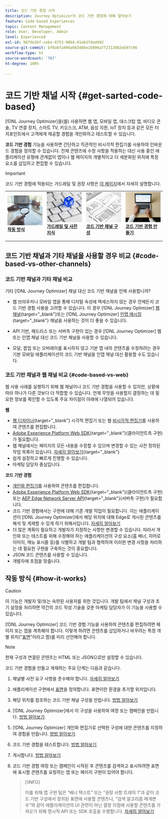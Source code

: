 ```yaml
---
title: 코드 기반 경험 시작
description: Journey Optimizer의 코드 기반 경험에 대해 알아보기
feature: Code-based Experiences
topic: Content Management
role: User, Developer, Admin
level: Experienced
exl-id: 987de2bf-cebe-4753-98b4-01eb3fded492
source-git-commit: bf0a6fa496a08348be16896a7f2313882eb97c06
workflow-type: ht
source-wordcount: '767'
ht-degree: 100%

---
```


# 코드 기반 채널 시작 {#get-sarted-code-based}

[!DNL Journey Optimizer]을(를) 사용하면 웹 앱, 모바일 앱, 데스크탑 앱, 비디오 콘솔, TV 연결 장치, 스마트 TV, 키오스크, ATM, 음성 지원, IoT 장치 등과 같은 모든 터치포인트에서 고객에게 제공할 경험을 개인화하고 테스트할 수 있습니다.

**코드 기반 경험** 기능을 사용하면 간단하고 직관적인 비시각적 편집기를 사용하여 인바운드 경험을 정의할 수 있습니다. 전체 콘텐츠에 수정 사항을 적용하는 대신 사용 중인 애플리케이션 유형에 관계없이 앱이나 웹 페이지의 개별적이고 더 세분화된 위치에 특정 요소를 삽입하고 편집할 수 있습니다.

<!--[!DNL Journey Optimizer] allows you to compose and deliver content on any inbound device in a developer-focused workflow. You can leverage all the personalization capabilities, and preview what will be published. The content can be static (images, text, JSON, HTML) or dynamic (offers, decisions, recommendations). You can also insert custom content actions in your omni-channel journeys.-->

>[!IMPORTANT]
>
>코드 기반 경험에 적용되는 가드레일 및 권장 사항은 [이 페이지](code-based-prerequisites.md)에서 자세히 설명합니다.


<!--Discover the detailed steps to create a code-based campaign in this video.-->

<table style="table-layout:fixed"><tr style="border: 0;">
<td>
<a href="#how-it-works">
<img alt="리드" src="../assets/do-not-localize/privacy-audit.jpeg">
</a>
<div><a href="#how-it-works"><strong>작동 방식</strong>
</div>
<p>
</td>
<td>
<a href="code-based-prerequisites.md">
<img alt="유효성 검사" src="../assets/do-not-localize/web-prerequisites.jpg">
</a>
<div>
<a href="code-based-prerequisites.md"><strong>가드레일 및 사전 지식</strong></a>
</div>
<p>
</td>
<td>
<a href="code-based-configuration.md">
<img alt="유효성 검사" src="../assets/do-not-localize/web-design.jpg">
</a>
<div>
<a href="code-based-implementation-samples.md"><strong>코드 기반 채널 구성</strong></a>
</div>
<p>
</td>
<td>
<a href="create-code-based.md#create-code-based-campaign">
<img alt="드물게" src="../assets/do-not-localize/web-create.jpg">
</a>
<div>
<a href="create-code-based.md#create-code-based-campaign"><strong>코드 기반 경험 만들기</strong></a>
</div>
<p></td>
</tr></table>

<!--[Learn how to create a code-based campaign in this video](#video)-->

## 코드 기반 채널과 기타 채널을 사용할 경우 비교 {#code-based-vs-other-channels}

### 코드 기반 채널과 기타 채널 비교

기타 [!DNL Journey Optimizer] 채널 대신 코드 기반 채널을 언제 사용합니까?

* 웹 브라우저나 모바일 앱을 통해 디지털 속성에 액세스하지 않는 경우 언제든지 코드 기반 경험 사용을 고려할 수 있습니다. 이 경우 [!DNL Journey Optimizer] [웹 채널](../web/get-started-web.md){target="_blank"}또는 [!DNL Journey Optimizer] [인앱 메시징](../in-app/get-started-in-app.md){target="_blank"} 채널을 사용하는 것이 더 좋을 수 있습니다.

<!--* You can use the code-based channel as an alternative to the [!DNL Journey Optimizer] web channel if your website cannot be loaded into the [web designer](../web/web-visual-editor.md){target="_blank"} visual editor or if you cannot use the [browser extension](../web/web-prerequisites.md#visual-authoring-prerequisites){target="_blank"} that powers visual authoring for web channel.-->

* API 기반, 헤드리스 또는 서버측 구현이 있는 경우 [!DNL Journey Optimizer] 웹 또는 인앱 채널 대신 코드 기반 채널을 사용할 수 있습니다.

* 모달, 팝업 또는 오버레이를 표시하지 않고 기본 앱 내의 콘텐츠를 수정하려는 경우 기본 모바일 애플리케이션의 코드 기반 채널을 인앱 채널 대신 활용할 수도 있습니다.

### 코드 기반 채널과 웹 채널 비교 {#code-based-vs-web}

웹 사용 사례를 실행하기 위해 웹 채널이나 코드 기반 경험을 사용할 수 있지만, 상황에 따라 하나가 다른 것보다 더 적합할 수 있습니다. 언제 무엇을 사용할지 결정하는 데 필요한 정보를 확인할 수 있도록 주요 차이점이 아래에 나열되어 있습니다.

**웹**

* [웹 디자이너](../web/web-visual-editor.md){target="_blank"} 시각적 편집기 또는 웹 [비시각적 편집기](../web/web-non-visual-editor.md)를 사용하여 콘텐츠를 편집합니다.
* [Adobe Experience Platform Web SDK](https://experienceleague.adobe.com/docs/platform-learn/implement-web-sdk/overview.html?lang=ko-KR){target="_blank"}(클라이언트측 구현)가 필요합니다.
  <!--* You need the [Adobe Experience Cloud Visual Editing Helper](https://chrome.google.com/webstore/detail/adobe-experience-cloud-vi/kgmjjkfjacffaebgpkpcllakjifppnca){target="_blank"} extension installed on your web browser. [Learn more](../web/web-prerequisites.md){target="_blank"}-->
* 웹 채널에서는 페이지의 모든 내용을 수정할 수 있으며 변경할 수 있는 사전 정의된 작업 목록이 있습니다. [자세히 알아보기](../web/web-visual-editor.md){target="_blank"}
* 쉽게 설정하고 빠르게 진행할 수 있습니다.
* 마케팅 담당자 중심입니다.

**코드 기반 경험**

* [개인화 편집기](create-code-based.md#edit-code)를 사용하여 콘텐츠를 편집합니다.
* [Adobe Experience Platform Web SDK](https://experienceleague.adobe.com/docs/platform-learn/implement-web-sdk/overview.html?lang=ko-KR){target="_blank"}(클라이언트측 구현) 또는 [AEP Edge Network Server API](https://experienceleague.adobe.com/docs/experience-platform/edge-network-server-api/data-collection/interactive-data-collection.html?lang=ko-KR){target="_blank"}(서버측 구현)가 필요합니다.
* 코드 기반 경험에서는 구현에 대해 기존 개발 작업이 필요합니다. 이는 애플리케이션이 [!DNL Journey Optimizer]에서 해당 위치에 대해 Edge로 게시된 콘텐츠를 해석 및 게재할 수 있게 하기 위해서입니다. [자세히 알아보기](code-based-surface.md)
* 더 많은 계획이 필요하고 개발자가 지정하는 사항만 변경할 수 있습니다. 따라서 개인화 또는 테스트를 위해 수정해야 하는 애플리케이션의 구성 요소(홈 배너, 히어로 이미지, 메뉴 표시줄 등)를 식별하고 개발 팀과 협력하여 이러한 변경 사항을 처리하는 데 필요한 구현을 구축하는 것이 중요합니다.
* JSON 코드 콘텐츠를 사용할 수 있습니다.
* 개발자에 초점을 맞춥니다.

## 작동 방식 {#how-it-works}

>[!CAUTION]
>
>이 기능은 개발자 및/또는 숙련된 사용자를 위한 것입니다. 개발 팀에서 채널 구성과 초기 설정을 처리하면 약간의 코드 작성 기술을 갖춘 마케팅 담당자가 이 기능을 사용할 수 있습니다.

[!DNL Journey Optimizer] 코드 기반 경험 기능을 사용하여 콘텐츠를 편집하려면 페이지 또는 앱을 계측해야 합니다. 이렇게 하려면 콘텐츠를 삽입하거나 바꾸려는 특정 개별 위치(&quot;[표면](code-based-surface.md)&quot;이라고 함)를 미리 선언해야 합니다.

>[!NOTE]
>
>현재 구성과 연결된 콘텐츠는 HTML 또는 JSON으로만 설정할 수 있습니다. 

코드 기반 경험을 만들고 게재하는 주요 단계는 다음과 같습니다.

1. 채널별 사전 요구 사항을 준수해야 합니다. [자세히 알아보기](code-based-prerequisites.md)

1. 애플리케이션 구현에서 [표면](code-based-surface.md#surface-definition)을 정의합니다. 표면이란 환경을 추가할 위치입니다.

1. 해당 위치를 참조하는 코드 기반 채널 구성을 만듭니다. [방법 알아보기](code-based-configuration.md#create-code-based-configuration)

1. [!DNL Journey Optimizer]에서 이 구성을 사용하여 여정 또는 캠페인을 만듭니다. [방법 알아보기](create-code-based.md#create-code-based-campaign)

1. [!DNL Journey Optimizer] 개인화 편집기로 선택한 구성에 대한 콘텐츠를 지정하여 경험을 만듭니다. [방법 알아보기](create-code-based.md#edit-code)

1. 코드 기반 경험을 테스트합니다. [방법 알아보기](test-code-based.md)

1. 게시합니다. [방법 알아보기](publish-code-based.md)

1. 코드 기반 경험 여정 또는 캠페인이 시작된 후 콘텐츠를 검색하고 표시하려면 표면에 표시할 콘텐츠를 요청하는 앱 또는 페이지 구현이 있어야 합니다.

   >[!INFO]
   >
   >이를 위해 앱 구현 팀은 “배너 텍스트” 또는 “권장 사항 트레이 1”과 같이 코드 기반 구성에서 정의된 표면에 사용할 콘텐츠나, “검색 알고리즘 매개변수”와 같이 애플리케이션의 UI 관련이 아닌 결정 지점에 사용할 콘텐츠를 가져오기 위해 명시적 API 또는 SDK 호출을 수행합니다. <!--In this case, the implementation team is responsible for rendering or otherwise interpreting and acting on the returned content.--> [자세히 알아보기](code-based-implementation-samples.md)



